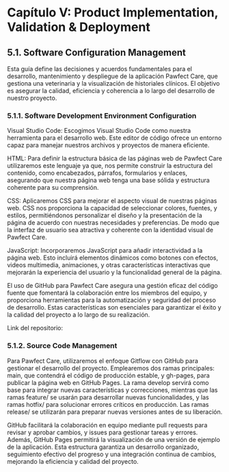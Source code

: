 # Capítulo V: Product Implementation, Validation & Deployment
## 5.1. Software Configuration Management
Esta guía define las decisiones y acuerdos fundamentales para el desarrollo, mantenimiento y despliegue de la aplicación Pawfect Care, que gestiona una veterinaria y la visualización de historiales clínicos. El objetivo es asegurar la calidad, eficiencia y coherencia a lo largo del desarrollo de nuestro proyecto.

### 5.1.1. Software Development Environment Configuration
Visual Studio Code: Escogimos Visual Studio Code como nuestra herramienta para el desarrollo web. Este editor de código ofrece un entorno capaz para manejar nuestros archivos y proyectos de manera eficiente.

HTML: Para definir la estructura básica de las páginas web de Pawfect Care utilizaremos este lenguaje ya que, nos permite construir la estructura del contenido, como encabezados, párrafos, formularios y enlaces, asegurando que nuestra página web tenga una base sólida y estructura coherente para su comprensión.

CSS: Aplicaremos CSS para mejorar el aspecto visual de nuestras páginas web. CSS nos proporciona la capacidad de seleccionar colores, fuentes, y estilos, permitiéndonos personalizar el diseño y la presentación de la página de acuerdo con nuestras necesidades y preferencias. De modo que la interfaz de usuario sea atractiva y coherente con la identidad visual de Pawfect Care.

JavaScript: Incorporaremos JavaScript para añadir interactividad a la página web. Esto incluirá elementos dinámicos como botones con efectos, videos multimedia, animaciones, y otras características interactivas que mejorarán la experiencia del usuario y la funcionalidad general de la página.

El uso de GitHub para Pawfect Care asegura una gestión eficaz del código fuente que fomentará la colaboración entre los miembros del equipo, y proporciona herramientas para la automatización y seguridad del proceso de desarrollo. Estas características son esenciales para garantizar el éxito y la calidad del proyecto a lo largo de su realización.

Link del repositorio: 

### 5.1.2. Source Code Management
Para Pawfect Care, utilizaremos el enfoque Gitflow con GitHub para gestionar el desarrollo del proyecto. Emplearemos dos ramas principales: main, que contendrá el código de producción estable, y gh-pages, para publicar la página web en GitHub Pages. La rama develop servirá como base para integrar nuevas características y correcciones, mientras que las ramas feature/ se usarán para desarrollar nuevas funcionalidades, y las ramas hotfix/ para solucionar errores críticos en producción. Las ramas release/ se utilizarán para preparar nuevas versiones antes de su liberación.

GitHub facilitará la colaboración en equipo mediante pull requests para revisar y aprobar cambios, y issues para gestionar tareas y errores. Además, GitHub Pages permitirá la visualización de una versión de ejemplo de la aplicación. Esta estructura garantiza un desarrollo organizado, seguimiento efectivo del progreso y una integración continua de cambios, mejorando la eficiencia y calidad del proyecto.
